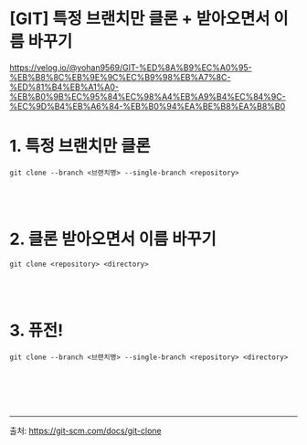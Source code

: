 # [GIT] 특정 브랜치만 클론 + 받아오면서 이름 바꾸기

https://velog.io/@yohan9569/GIT-%ED%8A%B9%EC%A0%95-%EB%B8%8C%EB%9E%9C%EC%B9%98%EB%A7%8C-%ED%81%B4%EB%A1%A0-%EB%B0%9B%EC%95%84%EC%98%A4%EB%A9%B4%EC%84%9C-%EC%9D%B4%EB%A6%84-%EB%B0%94%EA%BE%B8%EA%B8%B0

<h1 id="1-특정-브랜치만-클론">1. 특정 브랜치만 클론</h1>
<pre><code class="language-bash">git clone --branch &lt;브랜치명&gt; --single-branch &lt;repository&gt;</code></pre>
<p></br></br></p>
<h1 id="2-클론-받아오면서-이름-바꾸기">2. 클론 받아오면서 이름 바꾸기</h1>
<pre><code class="language-bash">git clone &lt;repository&gt; &lt;directory&gt;</code></pre>
<p></br></br></p>
<h1 id="3-퓨전">3. 퓨전!</h1>
<pre><code class="language-bash">git clone --branch &lt;브랜치명&gt; --single-branch &lt;repository&gt; &lt;directory&gt;</code></pre>
<p></br></br></br></br></p>
<hr>
<p>출처: <a href="https://git-scm.com/docs/git-clone">https://git-scm.com/docs/git-clone</a></p>

